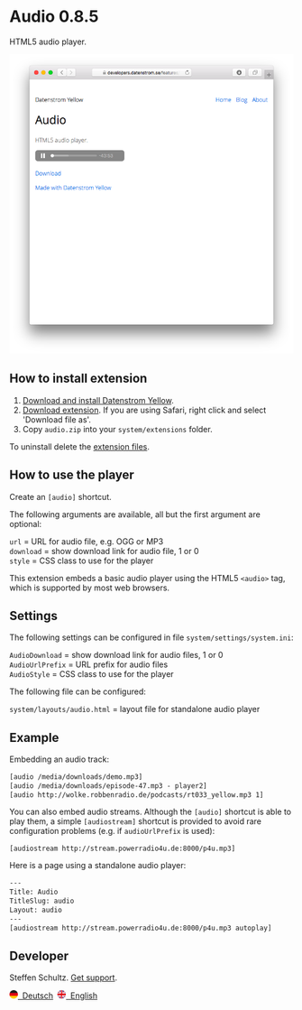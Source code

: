 Audio 0.8.5
===========
HTML5 audio player.

<p align="center"><img src="audio-screenshot.png?raw=true" alt="Screenshot"></p>

## How to install extension

1. [Download and install Datenstrom Yellow](https://github.com/datenstrom/yellow/).
2. [Download extension](https://github.com/schulle4u/yellow-extensions-schulle4u/raw/master/zip/audio.zip). If you are using Safari, right click and select 'Download file as'.
3. Copy `audio.zip` into your `system/extensions` folder.

To uninstall delete the [extension files](update.ini).

## How to use the player

Create an `[audio]` shortcut.
 
The following arguments are available, all but the first argument are optional:

`url` = URL for audio file, e.g. OGG or MP3  
`download` = show download link for audio file, 1 or 0  
`style` = CSS class to use for the player 

This extension embeds a basic audio player using the HTML5 `<audio>` tag, which is supported by most web browsers. 

## Settings

The following settings can be configured in file `system/settings/system.ini`: 

`AudioDownload` = show download link for audio files, 1 or 0  
`AudioUrlPrefix` = URL prefix for audio files  
`AudioStyle` = CSS class to use for the player  

The following file can be configured:

`system/layouts/audio.html` = layout file for standalone audio player  

## Example

Embedding an audio track:

    [audio /media/downloads/demo.mp3]
    [audio /media/downloads/episode-47.mp3 - player2]
    [audio http://wolke.robbenradio.de/podcasts/rt033_yellow.mp3 1]

You can also embed audio streams. Although the `[audio]` shortcut is able to play them, a simple `[audiostream]` shortcut is provided to avoid rare configuration problems (e.g. if `audioUrlPrefix` is used): 

    [audiostream http://stream.powerradio4u.de:8000/p4u.mp3]

Here is a page using a standalone audio player:

```
---
Title: Audio
TitleSlug: audio
Layout: audio
---
[audiostream http://stream.powerradio4u.de:8000/p4u.mp3 autoplay]
```

## Developer

Steffen Schultz. [Get support](https://github.com/schulle4u/yellow-extensions-schulle4u/issues).

<p>
<a href="README-de.md"><img src="https://raw.githubusercontent.com/datenstrom/yellow-extensions/master/features/help/language-de.png" width="15" height="15" alt="Deutsch">&nbsp; Deutsch</a>&nbsp;
<a href="README.md"><img src="https://raw.githubusercontent.com/datenstrom/yellow-extensions/master/features/help/language-en.png" width="15" height="15" alt="English">&nbsp; English</a>&nbsp;
</p>

